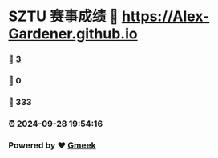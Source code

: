 # SZTU 赛事成绩 :link: https://Alex-Gardener.github.io 
### :page_facing_up: [3](https://Alex-Gardener.github.io/tag.html) 
### :speech_balloon: 0 
### :hibiscus: 333 
### :alarm_clock: 2024-09-28 19:54:16 
### Powered by :heart: [Gmeek](https://github.com/Meekdai/Gmeek)
